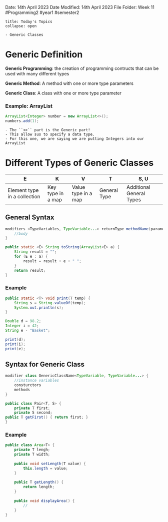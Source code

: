 Date: 14th April 2023
Date Modified: 14th April 2023
File Folder: Week 11
#Programming2 #year1 #semester2

```ad-abstract
title: Today's Topics
collapse: open

- Generic Classes

```

# Generic Definition

**Generic Programming**:  the creation of programming contructs that can be used with many different types

**Generic Method**: A method with one or more type parameters

**Generic Class**: A class with one or more type parameter

### Example: ArrayList

```java
ArrayList<Integer> number = new ArrayList<>();
numbers.add(1);
```

```ad-note
- The ``<>`` part is the Generic part! 
- This allow sus to specify a data type. 
- For this one, we are saying we are putting Integers into our ArrayList
```

# Different Types of Generic Classes

| E                            | K                 | V                   | T            | S, U |
| ---------------------------- | ----------------- | ------------------- | ------------ | ---- |
| Element type in a collection | Key type in a map | Value type in a map | General Type | Additional General Types     |

## General Syntax

```java
modifiers <TypeVariables, TypeVariable...> returnType methodName(parameters) {
	//body
}

public static <E> String toString(ArrayList<E> a) {
	String result = "";
	for (E e : a) {
		result = result + e + " ";
	}
	return result;
}
```

### Example

```java
public static <T> void print(T temp) {
	String s = String.valueOf(temp);
	System.out.println(s);
}

Double d = 98.2;
Integer i = 42;
String e - "Basket";

print(d);
print(i);
print(e);
```

## Syntax for Generic Class

```java
modifier class GenericClassName<TypeVariable, TypeVariable...> {
	//instance variables
	consturctors
	methods
}

public class Pair<T, S> {
	private T first;
	private S second;
public T getFirst() { return first; }
}
```

### Example

```java
public class Area<T> {
	private T lengh;
	private T width;
	
	public void setLength(T value) {
		this.length = value;
	}
	
	public T getLength() {
		return length;
	}
	
	public void displayArea() {
		//
	}
}
```

